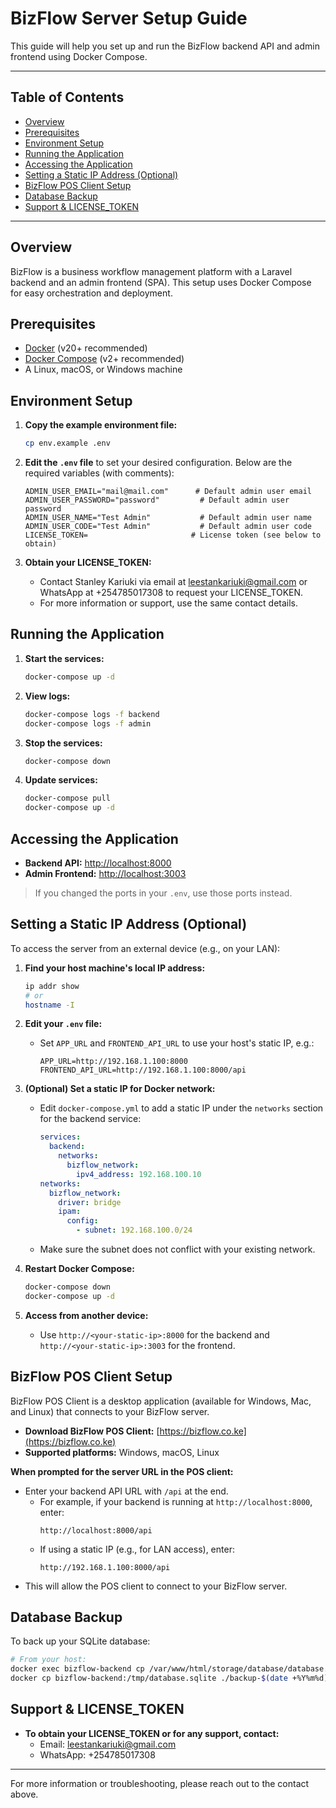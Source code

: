 # BizFlow Server Setup Guide

This guide will help you set up and run the BizFlow backend API and admin frontend using Docker Compose.

---

## Table of Contents

- [Overview](#overview)
- [Prerequisites](#prerequisites)
- [Environment Setup](#environment-setup)
- [Running the Application](#running-the-application)
- [Accessing the Application](#accessing-the-application)
- [Setting a Static IP Address (Optional)](#setting-a-static-ip-address-optional)
- [BizFlow POS Client Setup](#bizflow-pos-client-setup)
- [Database Backup](#database-backup)
- [Support & LICENSE_TOKEN](#support--licensetoken)

---

## Overview

BizFlow is a business workflow management platform with a Laravel backend and an admin frontend (SPA). This setup uses Docker Compose for easy orchestration and deployment.

## Prerequisites

- [Docker](https://docs.docker.com/get-docker/) (v20+ recommended)
- [Docker Compose](https://docs.docker.com/compose/install/) (v2+ recommended)
- A Linux, macOS, or Windows machine

## Environment Setup

1. **Copy the example environment file:**
   ```sh
   cp env.example .env
   ```
2. **Edit the `.env` file** to set your desired configuration. Below are the required variables (with comments):

   ```env
   ADMIN_USER_EMAIL="mail@mail.com"      # Default admin user email
   ADMIN_USER_PASSWORD="password"         # Default admin user password
   ADMIN_USER_NAME="Test Admin"           # Default admin user name
   ADMIN_USER_CODE="Test Admin"           # Default admin user code
   LICENSE_TOKEN=                       # License token (see below to obtain)
   ```

3. **Obtain your LICENSE_TOKEN:**
   - Contact Stanley Kariuki via email at leestankariuki@gmail.com or WhatsApp at +254785017308 to request your LICENSE_TOKEN.
   - For more information or support, use the same contact details.

## Running the Application

1. **Start the services:**
   ```sh
   docker-compose up -d
   ```
2. **View logs:**
   ```sh
   docker-compose logs -f backend
   docker-compose logs -f admin
   ```
3. **Stop the services:**
   ```sh
   docker-compose down
   ```
4. **Update services:**
   ```sh
   docker-compose pull
   docker-compose up -d
   ```

## Accessing the Application

- **Backend API:** [http://localhost:8000](http://localhost:8000)
- **Admin Frontend:** [http://localhost:3003](http://localhost:3003)

> If you changed the ports in your `.env`, use those ports instead.

## Setting a Static IP Address (Optional)

To access the server from an external device (e.g., on your LAN):

1. **Find your host machine's local IP address:**
   ```sh
   ip addr show
   # or
   hostname -I
   ```
2. **Edit your `.env` file:**
   - Set `APP_URL` and `FRONTEND_API_URL` to use your host's static IP, e.g.:
     ```env
     APP_URL=http://192.168.1.100:8000
     FRONTEND_API_URL=http://192.168.1.100:8000/api
     ```
3. **(Optional) Set a static IP for Docker network:**

   - Edit `docker-compose.yml` to add a static IP under the `networks` section for the backend service:
     ```yaml
     services:
       backend:
         networks:
           bizflow_network:
             ipv4_address: 192.168.100.10
     networks:
       bizflow_network:
         driver: bridge
         ipam:
           config:
             - subnet: 192.168.100.0/24
     ```
   - Make sure the subnet does not conflict with your existing network.

4. **Restart Docker Compose:**
   ```sh
   docker-compose down
   docker-compose up -d
   ```
5. **Access from another device:**
   - Use `http://<your-static-ip>:8000` for the backend and `http://<your-static-ip>:3003` for the frontend.

## BizFlow POS Client Setup

BizFlow POS Client is a desktop application (available for Windows, Mac, and Linux) that connects to your BizFlow server.

- **Download BizFlow POS Client:** [https://bizflow.co.ke](https://bizflow.co.ke)
- **Supported platforms:** Windows, macOS, Linux

**When prompted for the server URL in the POS client:**

- Enter your backend API URL with `/api` at the end.
  - For example, if your backend is running at `http://localhost:8000`, enter:
    ```
    http://localhost:8000/api
    ```
  - If using a static IP (e.g., for LAN access), enter:
    ```
    http://192.168.1.100:8000/api
    ```
- This will allow the POS client to connect to your BizFlow server.

## Database Backup

To back up your SQLite database:

```sh
# From your host:
docker exec bizflow-backend cp /var/www/html/storage/database/database.sqlite /tmp/
docker cp bizflow-backend:/tmp/database.sqlite ./backup-$(date +%Y%m%d).sqlite
```

## Support & LICENSE_TOKEN

- **To obtain your LICENSE_TOKEN or for any support, contact:**
  - Email: leestankariuki@gmail.com
  - WhatsApp: +254785017308

---

For more information or troubleshooting, please reach out to the contact above.
